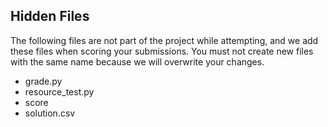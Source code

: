 ## Hidden Files
The following files are not part of the project while attempting, and
we add these files when scoring your submissions. You must not create
new files with the same name because we will overwrite your changes.

* grade.py
* resource_test.py
* score
* solution.csv